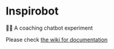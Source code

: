 # Inspirobot		
🤖:bulb: A coaching chatbot experiment

Please check [the wiki for documentation](https://github.com/patrickbower/inspirobot/wiki/Chat-bot-dialog)
